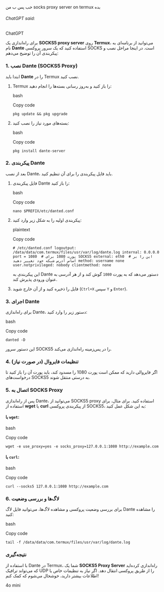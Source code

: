 
خب پس ب من socks proxy server on termux بده

###### ChatGPT said:

ChatGPT

برای راه‌اندازی یک **SOCKS5 proxy server** روی **Termux**، می‌توانید از برنامه‌ای به نام **Dante** استفاده کنید که یک سرور پروکسی SOCKS است. در اینجا مراحل نصب و پیکربندی آن را توضیح می‌دهم:

### 1. **نصب Dante (SOCKS5 Proxy)**

ابتدا باید **Dante** را در Termux نصب کنید.

1. Termux را باز کنید و به‌روز رسانی بسته‌ها را انجام دهید:
    
    bash
    
    Copy code
    
    `pkg update && pkg upgrade`
    
2. بسته‌های مورد نیاز را نصب کنید:
    
    bash
    
    Copy code
    
    `pkg install dante-server`
    

### 2. **پیکربندی Dante**

بعد از نصب Dante، باید فایل پیکربندی را برای آن تنظیم کنید.

1. فایل پیکربندی Dante را باز کنید:
    
    bash
    
    Copy code
    
    `nano $PREFIX/etc/danted.conf`
    
2. پیکربندی اولیه را به شکل زیر وارد کنید:
    
    plaintext
    
    Copy code
    
    `# /etc/danted.conf logoutput: /data/data/com.termux/files/usr/var/log/dante.log internal: 0.0.0.0 port = 1080  # پورت 1080 برای SOCKS5 external: eth0  # این را بر اساس آدرس شبکه خود تغییر دهید method: username none user.notprivileged: nobody clientmethod: none`
    
    این پیکربندی به Dante دستور می‌دهد که به پورت `1080` گوش کند و از هر آدرسی به عنوان ورودی پذیرش کند.
    
3. فایل را ذخیره کنید و از آن خارج شوید (`Ctrl+X` سپس `Y` و `Enter`).
    

### 3. **اجرای Dante**

برای راه‌اندازی Dante، دستور زیر را وارد کنید:

bash

Copy code

`danted -D`

این دستور سرور SOCKS5 را در پس‌زمینه راه‌اندازی می‌کند.

### 4. **تنظیمات فایروال (در صورت نیاز)**

اگر فایروالی دارید که ممکن است پورت 1080 را مسدود کند، باید پورت آن را باز کنید تا درخواست‌های SOCKS5 به درستی منتقل شوند.

### 5. **اتصال به SOCKS Proxy**

پس از راه‌اندازی Dante، می‌توانید از SOCKS5 proxy استفاده کنید. برای مثال، برای استفاده از **wget** یا **curl** از پیکربندی پروکسی SOCKS5، به این شکل عمل کنید:

#### با `wget`:

bash

Copy code

`wget -e use_proxy=yes -e socks_proxy=127.0.0.1:1080 http://example.com`

#### با `curl`:

bash

Copy code

`curl --socks5 127.0.0.1:1080 http://example.com`

### 6. **لاگ‌ها و بررسی وضعیت**

برای بررسی وضعیت پروکسی و مشاهده لاگ‌ها، می‌توانید فایل لاگ Dante را مشاهده کنید:

bash

Copy code

`tail -f /data/data/com.termux/files/usr/var/log/dante.log`

### نتیجه‌گیری

با استفاده از Dante در Termux، شما یک **SOCKS5 Proxy Server** راه‌اندازی کرده‌اید که می‌تواند ترافیک UDP را از طریق پروکسی انتقال دهد. اگر نیاز به تنظیمات خاص یا اطلاعات بیشتر دارید، خوشحال می‌شوم که کمک کنم!

4o mini